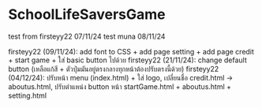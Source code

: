 # SchoolLifeSaversGame
test from firsteyy22 07/11/24
test muna 08/11/24

firsteyy22 (09/11/24): add font to CSS + add page setting + add page credit + start game + ใส่ basic button ไปด้วย
firsteyy22 (21/11/24): change default button (เหลือแก้สี + ตัวปุ่มมันอยู่ตรงกลางทุกหน้าต้องปรับตรงนี้ด้วย)
firsteyy22 (04/12/24): ปรับหน้า menu (index.html) + ใส่ logo, เปลี่ยนชื่อ credit.html -> aboutus.html, ปรับตำแหน่ง button หน้า startGame.html + aboutus.html + setting.html